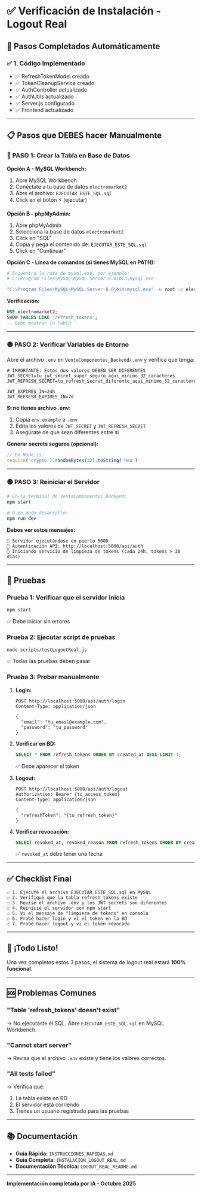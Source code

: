 # ✅ Verificación de Instalación - Logout Real

## 🎯 Pasos Completados Automáticamente

### ✅ 1. Código Implementado
- ✅ RefreshTokenModel creado
- ✅ TokenCleanupService creado
- ✅ AuthController actualizado
- ✅ AuthUtils actualizado
- ✅ Server.js configurado
- ✅ Frontend actualizado

---

## 📋 Pasos que DEBES hacer Manualmente

### 🔴 PASO 1: Crear la Tabla en Base de Datos

**Opción A - MySQL Workbench:**
1. Abre MySQL Workbench
2. Conéctate a tu base de datos `electromarket2`
3. Abre el archivo: `EJECUTAR_ESTE_SQL.sql`
4. Click en el botón ⚡ (ejecutar)

**Opción B - phpMyAdmin:**
1. Abre phpMyAdmin
2. Selecciona la base de datos `electromarket2`
3. Click en "SQL"
4. Copia y pega el contenido de: `EJECUTAR_ESTE_SQL.sql`
5. Click en "Continuar"

**Opción C - Línea de comandos (si tienes MySQL en PATH):**
```bash
# Encuentra la ruta de mysql.exe, por ejemplo:
# C:\Program Files\MySQL\MySQL Server 8.0\bin\mysql.exe

"C:\Program Files\MySQL\MySQL Server 8.0\bin\mysql.exe" -u root -p electromarket2 < EJECUTAR_ESTE_SQL.sql
```

**Verificación:**
```sql
USE electromarket2;
SHOW TABLES LIKE 'refresh_tokens';
-- Debe mostrar la tabla
```

---

### 🟡 PASO 2: Verificar Variables de Entorno

Abre el archivo `.env` en `VentaComponentes_Backend/.env` y verifica que tenga:

```env
# IMPORTANTE: Estos dos valores DEBEN SER DIFERENTES
JWT_SECRET=tu_jwt_secret_super_seguro_aqui_minimo_32_caracteres
JWT_REFRESH_SECRET=tu_refresh_secret_diferente_aqui_minimo_32_caracteres

JWT_EXPIRES_IN=24h
JWT_REFRESH_EXPIRES_IN=7d
```

**Si no tienes archivo .env:**
1. Copia `env.example` a `.env`
2. Edita los valores de `JWT_SECRET` y `JWT_REFRESH_SECRET`
3. Asegúrate de que sean diferentes entre sí

**Generar secrets seguros (opcional):**
```javascript
// En Node.js:
require('crypto').randomBytes(32).toString('hex')
```

---

### 🟢 PASO 3: Reiniciar el Servidor

```bash
# En la terminal de VentaComponentes_Backend:
npm start

# O en modo desarrollo:
npm run dev
```

**Debes ver estos mensajes:**
```
🚀 Servidor ejecutándose en puerto 5000
🔐 Autenticación API: http://localhost:5000/api/auth
🧹 Iniciando servicio de limpieza de tokens (cada 24h, tokens > 30 días)
```

---

## 🧪 Pruebas

### Prueba 1: Verificar que el servidor inicia
```bash
npm start
```
✅ Debe iniciar sin errores

### Prueba 2: Ejecutar script de pruebas
```bash
node scripts/testLogoutReal.js
```
✅ Todas las pruebas deben pasar

### Prueba 3: Probar manualmente
1. **Login:**
   ```http
   POST http://localhost:5000/api/auth/login
   Content-Type: application/json

   {
     "email": "tu_email@example.com",
     "password": "tu_password"
   }
   ```

2. **Verificar en BD:**
   ```sql
   SELECT * FROM refresh_tokens ORDER BY created_at DESC LIMIT 1;
   ```
   ✅ Debe aparecer el token

3. **Logout:**
   ```http
   POST http://localhost:5000/api/auth/logout
   Authorization: Bearer {tu_access_token}
   Content-Type: application/json

   {
     "refreshToken": "{tu_refresh_token}"
   }
   ```

4. **Verificar revocación:**
   ```sql
   SELECT revoked_at, revoked_reason FROM refresh_tokens ORDER BY created_at DESC LIMIT 1;
   ```
   ✅ `revoked_at` debe tener una fecha

---

## ✅ Checklist Final

```
☐ 1. Ejecuté el archivo EJECUTAR_ESTE_SQL.sql en MySQL
☐ 2. Verifiqué que la tabla refresh_tokens existe
☐ 3. Revisé el archivo .env y los JWT secrets son diferentes
☐ 4. Reinicié el servidor con npm start
☐ 5. Vi el mensaje de "limpieza de tokens" en consola
☐ 6. Probé hacer login y vi el token en la BD
☐ 7. Probé hacer logout y vi el token revocado
```

---

## 🎉 ¡Todo Listo!

Una vez completes estos 3 pasos, el sistema de logout real estará **100% funcional**.

---

## 🆘 Problemas Comunes

### "Table 'refresh_tokens' doesn't exist"
→ No ejecutaste el SQL. Abre `EJECUTAR_ESTE_SQL.sql` en MySQL Workbench.

### "Cannot start server"
→ Revisa que el archivo `.env` existe y tiene los valores correctos.

### "All tests failed"
→ Verifica que:
1. La tabla existe en BD
2. El servidor está corriendo
3. Tienes un usuario registrado para las pruebas

---

## 📚 Documentación

- **Guía Rápida:** `INSTRUCCIONES_RAPIDAS.md`
- **Guía Completa:** `INSTALACION_LOGOUT_REAL.md`
- **Documentación Técnica:** `LOGOUT_REAL_README.md`

---

**Implementación completada por IA - Octubre 2025**

